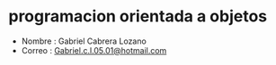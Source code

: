# programacion orientada a objetos

- Nombre : Gabriel Cabrera Lozano
- Correo : Gabriel.c.l.05.01@hotmail.com


